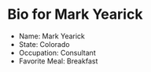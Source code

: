 # Bio for Mark Yearick
- Name: Mark Yearick
- State: Colorado
- Occupation: Consultant
- Favorite Meal:  Breakfast
